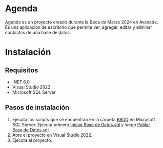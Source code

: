 # Agenda
Agenda es un proyecto creado durante la Beca de Marzo 2024 en Avanade. Es una aplicación de escritorio que permite ver, agregar, editar y eliminar contactos de una base de datos.
# Instalación
## Requisitos
* .NET 6.0
* Visual Studio 2022
* Microsoft SQL Server
## Pasos de instalación
1. Ejecuta los scripts que se encuentran en la carpeta [BBDD](https://github.com/diegolr-avanade/Agenda/tree/develop/BBDD) en Microsoft SQL Server. Ejecuta primero [Iniciar Base de Datos.sql](https://github.com/diegolr-avanade/Agenda/blob/develop/BBDD/Iniciar%20Base%20de%20Datos.sql) y luego [Poblar Base de Datos.sql](https://github.com/diegolr-avanade/Agenda/blob/develop/BBDD/Poblar%20Base%20de%20Datos.sql)
2. Abre el proyecto en Visual Studio 2022.
3. Ejecuta el proyecto.
